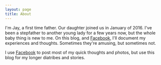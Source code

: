 ```yaml
---
layout: page
title: About
---
```

I'm Jay, a first time father. Our daughter joined us in January of 2016. I've been a stepfather to another young lady for a few years now, but the whole baby thing is new to me. On this blog, and [Facebook](https://facebook.com/talesfromanewdad), I'll document my experiences and thoughts. Sometimes they're amusing, but sometimes not.

I use [Facebook](https://facebook.com/talesfromanewdad) to post most of my quick thoughts and photos, but use this blog for my longer diatribes and stories.
